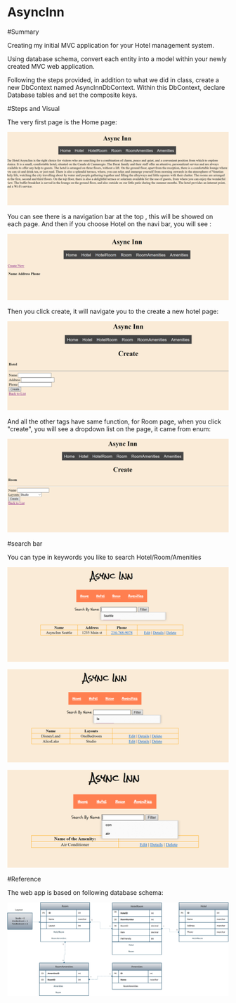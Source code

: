 # AsyncInn



#Summary

Creating my initial MVC application for your Hotel management system.

Using database schema, convert each entity into a model within your newly created MVC web application.

Following the steps provided, in addition to what we did in class, create a new DbContext named AsyncInnDbContext. Within this DbContext, declare Database tables and set the composite keys.


#Steps and Visual

The very first page is the Home page:



![home](/Assets/h.png)



You can see there is a navigation bar at the top , this will be showed on each page. 
And then if you choose Hotel on the navi bar, you will see :



![hotel](Assets/h1.png)


Then you click create, it will navigate you to the create a new hotel page:




![hotel](Assets/h2.png)



And all the other tags have same function, for Room page, when you click "create",  you will see a dropdown list on the page, it came from enum:



![Room](Assets/enum.png)


#search bar

You can type in keywords you like to search Hotel/Room/Amenities



![img](Assets/searchhotel.png)



![img](Assets/room.png)




![img](Assets/ami.png)



#Reference

The web app is based on following database schema:


![schema](Assets/ref.png)